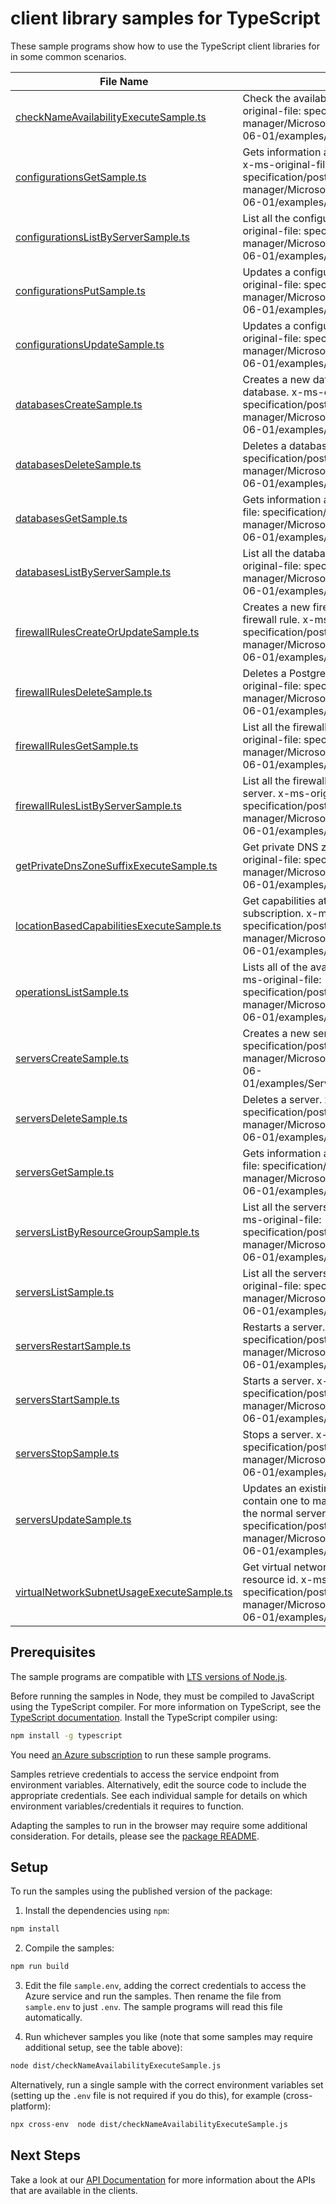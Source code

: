 # client library samples for TypeScript

These sample programs show how to use the TypeScript client libraries for in some common scenarios.

| **File Name**                                                                       | **Description**                                                                                                                                                                                                                                                      |
| ----------------------------------------------------------------------------------- | -------------------------------------------------------------------------------------------------------------------------------------------------------------------------------------------------------------------------------------------------------------------- |
| [checkNameAvailabilityExecuteSample.ts][checknameavailabilityexecutesample]         | Check the availability of name for resource x-ms-original-file: specification/postgresql/resource-manager/Microsoft.DBforPostgreSQL/stable/2021-06-01/examples/CheckNameAvailability.json                                                                            |
| [configurationsGetSample.ts][configurationsgetsample]                               | Gets information about a configuration of server. x-ms-original-file: specification/postgresql/resource-manager/Microsoft.DBforPostgreSQL/stable/2021-06-01/examples/ConfigurationGet.json                                                                           |
| [configurationsListByServerSample.ts][configurationslistbyserversample]             | List all the configurations in a given server. x-ms-original-file: specification/postgresql/resource-manager/Microsoft.DBforPostgreSQL/stable/2021-06-01/examples/ConfigurationListByServer.json                                                                     |
| [configurationsPutSample.ts][configurationsputsample]                               | Updates a configuration of a server. x-ms-original-file: specification/postgresql/resource-manager/Microsoft.DBforPostgreSQL/stable/2021-06-01/examples/ConfigurationUpdate.json                                                                                     |
| [configurationsUpdateSample.ts][configurationsupdatesample]                         | Updates a configuration of a server. x-ms-original-file: specification/postgresql/resource-manager/Microsoft.DBforPostgreSQL/stable/2021-06-01/examples/ConfigurationUpdate.json                                                                                     |
| [databasesCreateSample.ts][databasescreatesample]                                   | Creates a new database or updates an existing database. x-ms-original-file: specification/postgresql/resource-manager/Microsoft.DBforPostgreSQL/stable/2021-06-01/examples/DatabaseCreate.json                                                                       |
| [databasesDeleteSample.ts][databasesdeletesample]                                   | Deletes a database. x-ms-original-file: specification/postgresql/resource-manager/Microsoft.DBforPostgreSQL/stable/2021-06-01/examples/DatabaseDelete.json                                                                                                           |
| [databasesGetSample.ts][databasesgetsample]                                         | Gets information about a database. x-ms-original-file: specification/postgresql/resource-manager/Microsoft.DBforPostgreSQL/stable/2021-06-01/examples/DatabaseGet.json                                                                                               |
| [databasesListByServerSample.ts][databaseslistbyserversample]                       | List all the databases in a given server. x-ms-original-file: specification/postgresql/resource-manager/Microsoft.DBforPostgreSQL/stable/2021-06-01/examples/DatabasesListByServer.json                                                                              |
| [firewallRulesCreateOrUpdateSample.ts][firewallrulescreateorupdatesample]           | Creates a new firewall rule or updates an existing firewall rule. x-ms-original-file: specification/postgresql/resource-manager/Microsoft.DBforPostgreSQL/stable/2021-06-01/examples/FirewallRuleCreate.json                                                         |
| [firewallRulesDeleteSample.ts][firewallrulesdeletesample]                           | Deletes a PostgreSQL server firewall rule. x-ms-original-file: specification/postgresql/resource-manager/Microsoft.DBforPostgreSQL/stable/2021-06-01/examples/FirewallRuleDelete.json                                                                                |
| [firewallRulesGetSample.ts][firewallrulesgetsample]                                 | List all the firewall rules in a given server. x-ms-original-file: specification/postgresql/resource-manager/Microsoft.DBforPostgreSQL/stable/2021-06-01/examples/FirewallRuleGet.json                                                                               |
| [firewallRulesListByServerSample.ts][firewallruleslistbyserversample]               | List all the firewall rules in a given PostgreSQL server. x-ms-original-file: specification/postgresql/resource-manager/Microsoft.DBforPostgreSQL/stable/2021-06-01/examples/FirewallRuleListByServer.json                                                           |
| [getPrivateDnsZoneSuffixExecuteSample.ts][getprivatednszonesuffixexecutesample]     | Get private DNS zone suffix in the cloud x-ms-original-file: specification/postgresql/resource-manager/Microsoft.DBforPostgreSQL/stable/2021-06-01/examples/GetPrivateDnsZoneSuffix.json                                                                             |
| [locationBasedCapabilitiesExecuteSample.ts][locationbasedcapabilitiesexecutesample] | Get capabilities at specified location in a given subscription. x-ms-original-file: specification/postgresql/resource-manager/Microsoft.DBforPostgreSQL/stable/2021-06-01/examples/CapabilitiesByLocation.json                                                       |
| [operationsListSample.ts][operationslistsample]                                     | Lists all of the available REST API operations. x-ms-original-file: specification/postgresql/resource-manager/Microsoft.DBforPostgreSQL/stable/2021-06-01/examples/OperationList.json                                                                                |
| [serversCreateSample.ts][serverscreatesample]                                       | Creates a new server. x-ms-original-file: specification/postgresql/resource-manager/Microsoft.DBforPostgreSQL/stable/2021-06-01/examples/ServerCreatePointInTimeRestore.json                                                                                         |
| [serversDeleteSample.ts][serversdeletesample]                                       | Deletes a server. x-ms-original-file: specification/postgresql/resource-manager/Microsoft.DBforPostgreSQL/stable/2021-06-01/examples/ServerDelete.json                                                                                                               |
| [serversGetSample.ts][serversgetsample]                                             | Gets information about a server. x-ms-original-file: specification/postgresql/resource-manager/Microsoft.DBforPostgreSQL/stable/2021-06-01/examples/ServerGet.json                                                                                                   |
| [serversListByResourceGroupSample.ts][serverslistbyresourcegroupsample]             | List all the servers in a given resource group. x-ms-original-file: specification/postgresql/resource-manager/Microsoft.DBforPostgreSQL/stable/2021-06-01/examples/ServerListByResourceGroup.json                                                                    |
| [serversListSample.ts][serverslistsample]                                           | List all the servers in a given subscription. x-ms-original-file: specification/postgresql/resource-manager/Microsoft.DBforPostgreSQL/stable/2021-06-01/examples/ServerList.json                                                                                     |
| [serversRestartSample.ts][serversrestartsample]                                     | Restarts a server. x-ms-original-file: specification/postgresql/resource-manager/Microsoft.DBforPostgreSQL/stable/2021-06-01/examples/ServerRestart.json                                                                                                             |
| [serversStartSample.ts][serversstartsample]                                         | Starts a server. x-ms-original-file: specification/postgresql/resource-manager/Microsoft.DBforPostgreSQL/stable/2021-06-01/examples/ServerStart.json                                                                                                                 |
| [serversStopSample.ts][serversstopsample]                                           | Stops a server. x-ms-original-file: specification/postgresql/resource-manager/Microsoft.DBforPostgreSQL/stable/2021-06-01/examples/ServerStop.json                                                                                                                   |
| [serversUpdateSample.ts][serversupdatesample]                                       | Updates an existing server. The request body can contain one to many of the properties present in the normal server definition. x-ms-original-file: specification/postgresql/resource-manager/Microsoft.DBforPostgreSQL/stable/2021-06-01/examples/ServerUpdate.json |
| [virtualNetworkSubnetUsageExecuteSample.ts][virtualnetworksubnetusageexecutesample] | Get virtual network subnet usage for a given vNet resource id. x-ms-original-file: specification/postgresql/resource-manager/Microsoft.DBforPostgreSQL/stable/2021-06-01/examples/VirtualNetworkSubnetUsage.json                                                     |

## Prerequisites

The sample programs are compatible with [LTS versions of Node.js](https://github.com/nodejs/release#release-schedule).

Before running the samples in Node, they must be compiled to JavaScript using the TypeScript compiler. For more information on TypeScript, see the [TypeScript documentation][typescript]. Install the TypeScript compiler using:

```bash
npm install -g typescript
```

You need [an Azure subscription][freesub] to run these sample programs.

Samples retrieve credentials to access the service endpoint from environment variables. Alternatively, edit the source code to include the appropriate credentials. See each individual sample for details on which environment variables/credentials it requires to function.

Adapting the samples to run in the browser may require some additional consideration. For details, please see the [package README][package].

## Setup

To run the samples using the published version of the package:

1. Install the dependencies using `npm`:

```bash
npm install
```

2. Compile the samples:

```bash
npm run build
```

3. Edit the file `sample.env`, adding the correct credentials to access the Azure service and run the samples. Then rename the file from `sample.env` to just `.env`. The sample programs will read this file automatically.

4. Run whichever samples you like (note that some samples may require additional setup, see the table above):

```bash
node dist/checkNameAvailabilityExecuteSample.js
```

Alternatively, run a single sample with the correct environment variables set (setting up the `.env` file is not required if you do this), for example (cross-platform):

```bash
npx cross-env  node dist/checkNameAvailabilityExecuteSample.js
```

## Next Steps

Take a look at our [API Documentation][apiref] for more information about the APIs that are available in the clients.

[checknameavailabilityexecutesample]: https://github.com/Azure/azure-sdk-for-js/blob/main/sdk/postgresql/arm-postgresql-flexible/samples/v6/typescript/src/checkNameAvailabilityExecuteSample.ts
[configurationsgetsample]: https://github.com/Azure/azure-sdk-for-js/blob/main/sdk/postgresql/arm-postgresql-flexible/samples/v6/typescript/src/configurationsGetSample.ts
[configurationslistbyserversample]: https://github.com/Azure/azure-sdk-for-js/blob/main/sdk/postgresql/arm-postgresql-flexible/samples/v6/typescript/src/configurationsListByServerSample.ts
[configurationsputsample]: https://github.com/Azure/azure-sdk-for-js/blob/main/sdk/postgresql/arm-postgresql-flexible/samples/v6/typescript/src/configurationsPutSample.ts
[configurationsupdatesample]: https://github.com/Azure/azure-sdk-for-js/blob/main/sdk/postgresql/arm-postgresql-flexible/samples/v6/typescript/src/configurationsUpdateSample.ts
[databasescreatesample]: https://github.com/Azure/azure-sdk-for-js/blob/main/sdk/postgresql/arm-postgresql-flexible/samples/v6/typescript/src/databasesCreateSample.ts
[databasesdeletesample]: https://github.com/Azure/azure-sdk-for-js/blob/main/sdk/postgresql/arm-postgresql-flexible/samples/v6/typescript/src/databasesDeleteSample.ts
[databasesgetsample]: https://github.com/Azure/azure-sdk-for-js/blob/main/sdk/postgresql/arm-postgresql-flexible/samples/v6/typescript/src/databasesGetSample.ts
[databaseslistbyserversample]: https://github.com/Azure/azure-sdk-for-js/blob/main/sdk/postgresql/arm-postgresql-flexible/samples/v6/typescript/src/databasesListByServerSample.ts
[firewallrulescreateorupdatesample]: https://github.com/Azure/azure-sdk-for-js/blob/main/sdk/postgresql/arm-postgresql-flexible/samples/v6/typescript/src/firewallRulesCreateOrUpdateSample.ts
[firewallrulesdeletesample]: https://github.com/Azure/azure-sdk-for-js/blob/main/sdk/postgresql/arm-postgresql-flexible/samples/v6/typescript/src/firewallRulesDeleteSample.ts
[firewallrulesgetsample]: https://github.com/Azure/azure-sdk-for-js/blob/main/sdk/postgresql/arm-postgresql-flexible/samples/v6/typescript/src/firewallRulesGetSample.ts
[firewallruleslistbyserversample]: https://github.com/Azure/azure-sdk-for-js/blob/main/sdk/postgresql/arm-postgresql-flexible/samples/v6/typescript/src/firewallRulesListByServerSample.ts
[getprivatednszonesuffixexecutesample]: https://github.com/Azure/azure-sdk-for-js/blob/main/sdk/postgresql/arm-postgresql-flexible/samples/v6/typescript/src/getPrivateDnsZoneSuffixExecuteSample.ts
[locationbasedcapabilitiesexecutesample]: https://github.com/Azure/azure-sdk-for-js/blob/main/sdk/postgresql/arm-postgresql-flexible/samples/v6/typescript/src/locationBasedCapabilitiesExecuteSample.ts
[operationslistsample]: https://github.com/Azure/azure-sdk-for-js/blob/main/sdk/postgresql/arm-postgresql-flexible/samples/v6/typescript/src/operationsListSample.ts
[serverscreatesample]: https://github.com/Azure/azure-sdk-for-js/blob/main/sdk/postgresql/arm-postgresql-flexible/samples/v6/typescript/src/serversCreateSample.ts
[serversdeletesample]: https://github.com/Azure/azure-sdk-for-js/blob/main/sdk/postgresql/arm-postgresql-flexible/samples/v6/typescript/src/serversDeleteSample.ts
[serversgetsample]: https://github.com/Azure/azure-sdk-for-js/blob/main/sdk/postgresql/arm-postgresql-flexible/samples/v6/typescript/src/serversGetSample.ts
[serverslistbyresourcegroupsample]: https://github.com/Azure/azure-sdk-for-js/blob/main/sdk/postgresql/arm-postgresql-flexible/samples/v6/typescript/src/serversListByResourceGroupSample.ts
[serverslistsample]: https://github.com/Azure/azure-sdk-for-js/blob/main/sdk/postgresql/arm-postgresql-flexible/samples/v6/typescript/src/serversListSample.ts
[serversrestartsample]: https://github.com/Azure/azure-sdk-for-js/blob/main/sdk/postgresql/arm-postgresql-flexible/samples/v6/typescript/src/serversRestartSample.ts
[serversstartsample]: https://github.com/Azure/azure-sdk-for-js/blob/main/sdk/postgresql/arm-postgresql-flexible/samples/v6/typescript/src/serversStartSample.ts
[serversstopsample]: https://github.com/Azure/azure-sdk-for-js/blob/main/sdk/postgresql/arm-postgresql-flexible/samples/v6/typescript/src/serversStopSample.ts
[serversupdatesample]: https://github.com/Azure/azure-sdk-for-js/blob/main/sdk/postgresql/arm-postgresql-flexible/samples/v6/typescript/src/serversUpdateSample.ts
[virtualnetworksubnetusageexecutesample]: https://github.com/Azure/azure-sdk-for-js/blob/main/sdk/postgresql/arm-postgresql-flexible/samples/v6/typescript/src/virtualNetworkSubnetUsageExecuteSample.ts
[apiref]: https://docs.microsoft.com/javascript/api/@azure/arm-postgresql-flexible?view=azure-node-preview
[freesub]: https://azure.microsoft.com/free/
[package]: https://github.com/Azure/azure-sdk-for-js/tree/main/sdk/postgresql/arm-postgresql-flexible/README.md
[typescript]: https://www.typescriptlang.org/docs/home.html